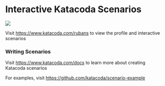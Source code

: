# Interactive Katacoda Scenarios

[![](http://shields.katacoda.com/katacoda/rubans/count.svg)](https://www.katacoda.com/rubans "Get your profile on Katacoda.com")

Visit https://www.katacoda.com/rubans to view the profile and interactive scenarios

### Writing Scenarios
Visit https://www.katacoda.com/docs to learn more about creating Katacoda scenarios

For examples, visit https://github.com/katacoda/scenario-example
